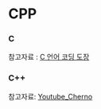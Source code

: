 # CPP

### C
참고자료 : [C 언어 코딩 도장](https://dojang.io/)

### C++
참고자료: [Youtube_Cherno](https://youtube.com/playlist?list=PLlrATfBNZ98dudnM48yfGUldqGD0S4FFb)


